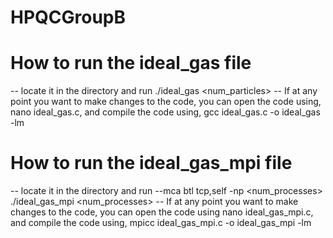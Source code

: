 # HPQCGroupB
# How to run the ideal_gas file
-- locate it in the directory and run ./ideal_gas <num_particles>
-- If at any point you want to make changes to the code, you can open the code using, nano ideal_gas.c, and compile the code using, gcc ideal_gas.c -o ideal_gas -lm
# How to run the ideal_gas_mpi file
-- locate it in the directory and run --mca btl tcp,self -np <num_processes> ./ideal_gas_mpi <num_processes>
-- If at any point you want to make changes to the code, you can open the code using nano ideal_gas_mpi.c, and compile the code using, mpicc ideal_gas_mpi.c -o ideal_gas_mpi -lm
